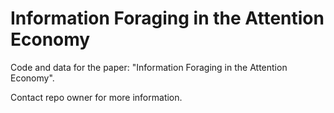 # Information Foraging in the Attention Economy

Code and data for the paper: "Information Foraging in the Attention Economy". 

Contact repo owner for more information.
